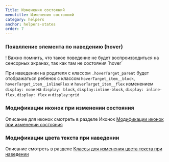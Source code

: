 ```yaml
---
Title: Изменения состояний
menutitle: Изменения состояний
category: helpers
anchor: helpers-states
order: 7
---
```


### Появлление элемента по наведению (hover)

<span class="alert alert-warning d-block" role="alert">
! Важно помнить, что такое поведение не будет воспроизводиться на сенсорных экранах, так как там не состояния `hover`</span>

При наведении на родителя с классом `.hoverTarget_parent` будет отображаться ребенок с классом `hoverTarget_item__block`, `hoverTarget_item__inlineFlex` и `hoverTarget_item__flex` изменением `display: none` на `display: block`, `display:inline-block`, `display: inline-flex`, `display: flex` и `display:grid`


### Модификации иконок при изменении состояния

Описание для иконок смотреть в разделе Иконок <a href="icons.html#icons-states">Модификации иконок при изменении состояния</a>


### Модификации цвета текста при наведении

Описание смотреть в разделе  <a href="helpers.html#helpers-text">Классы для изменения цвета текста при наведении</a>
